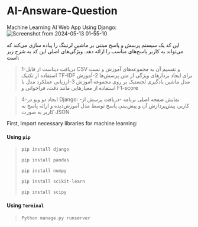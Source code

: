 # AI-Answare-Question
Machine Learning AI Web App Using Django:
![Screenshot from 2024-05-13 01-55-10](https://github.com/saeidsaadatigero/AI-Answare-Question/assets/121683582/04f29bc7-8378-4122-8f7c-b8bb496b7078)

این کد یک سیستم پرسش و پاسخ مبتنی بر ماشین لرنینگ را پیاده سازی می‌کند که می‌تواند به کاربر پاسخ‌های مناسب را ارائه دهد. ویژگی‌های اصلی این کد به شرح زیر است:
>1-دریافت دیتاست از فایل CSV و تقسیم آن به مجموعه‌های آموزش و تست
استفاده از تکنیک TF-IDF برای ایجاد بردارهای ویژگی از متن پرسش‌ها
>2-آموزش مدل ماشین یادگیری لجستیک بر روی مجموعه آموزش
>3-ارزیابی عملکرد مدل با استفاده از معیارهایی مانند دقت، فراخوانی و F1-score

>4-ایجاد دو ویو در Django:
-نمایش صفحه اصلی برنامه
-دریافت پرسش از کاربر، پیش‌پردازش آن و پیش‌بینی پاسخ توسط مدل آموزش‌دیده و ارائه پاسخ به کاربر به صورت JSON

First, Import necessary libraries for machine learning:

#### Using `pip`
>
> ```sh
> pip install django
> ```
>
> ```sh
> pip install pandas
> ```
>
> ```sh
> pip install numpy
> ```
>
> ```sh
> pip install scikit-learn
> ```
>
>
> ```sh
> pip install scipy
> ```
>
#### Using `Terminal`
> ```sh
> Python manage.py runserver
> ```
